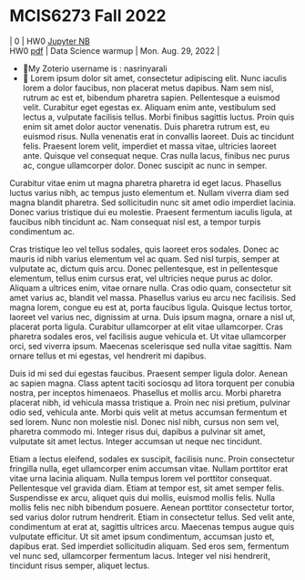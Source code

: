 # MCIS6273 Fall 2022



| 0 | HW0 [Jupyter NB](./homework/hw0/hw0.ipynb)<br/> HW0 [pdf](./homework/hw0/hw0.pdf) | Data Science warmup | Mon. Aug. 29, 2022 |
- 👋My Zoterio username is : nasrinyarali
- 👀 Lorem ipsum dolor sit amet, consectetur adipiscing elit. Nunc iaculis lorem a dolor faucibus, non placerat metus dapibus. Nam sem nisl, rutrum ac est et, bibendum pharetra sapien. Pellentesque a euismod velit. Curabitur eget egestas ex. Aliquam enim ante, vestibulum sed lectus a, vulputate facilisis tellus. Morbi finibus sagittis luctus. Proin quis enim sit amet dolor auctor venenatis. Duis pharetra rutrum est, eu euismod risus. Nulla venenatis erat in convallis laoreet. Duis ac tincidunt felis. Praesent lorem velit, imperdiet et massa vitae, ultricies laoreet ante. Quisque vel consequat neque. Cras nulla lacus, finibus nec purus ac, congue ullamcorper dolor. Donec suscipit ac nunc in semper.

Curabitur vitae enim ut magna pharetra pharetra id eget lacus. Phasellus luctus varius nibh, ac tempus justo elementum et. Nullam viverra diam sed magna blandit pharetra. Sed sollicitudin nunc sit amet odio imperdiet lacinia. Donec varius tristique dui eu molestie. Praesent fermentum iaculis ligula, at faucibus nibh tincidunt ac. Nam consequat nisl est, a tempor turpis condimentum ac.

Cras tristique leo vel tellus sodales, quis laoreet eros sodales. Donec ac mauris id nibh varius elementum vel ac quam. Sed nisl turpis, semper at vulputate ac, dictum quis arcu. Donec pellentesque, est in pellentesque elementum, tellus enim cursus erat, vel ultricies neque purus ac dolor. Aliquam a ultrices enim, vitae ornare nulla. Cras odio quam, consectetur sit amet varius ac, blandit vel massa. Phasellus varius eu arcu nec facilisis. Sed magna lorem, congue eu est at, porta faucibus ligula. Quisque lectus tortor, laoreet vel varius nec, dignissim at urna. Duis ipsum magna, ornare a nisl ut, placerat porta ligula. Curabitur ullamcorper at elit vitae ullamcorper. Cras pharetra sodales eros, vel facilisis augue vehicula et. Ut vitae ullamcorper orci, sed viverra ipsum. Maecenas scelerisque sed nulla vitae sagittis. Nam ornare tellus et mi egestas, vel hendrerit mi dapibus.

Duis id mi sed dui egestas faucibus. Praesent semper ligula dolor. Aenean ac sapien magna. Class aptent taciti sociosqu ad litora torquent per conubia nostra, per inceptos himenaeos. Phasellus et mollis arcu. Morbi pharetra placerat nibh, id vehicula massa tristique a. Proin nec nisi pretium, pulvinar odio sed, vehicula ante. Morbi quis velit at metus accumsan fermentum et sed lorem. Nunc non molestie nisl. Donec nisl nibh, cursus non sem vel, pharetra commodo mi. Integer risus dui, dapibus a pulvinar sit amet, vulputate sit amet lectus. Integer accumsan ut neque nec tincidunt.

Etiam a lectus eleifend, sodales ex suscipit, facilisis nunc. Proin consectetur fringilla nulla, eget ullamcorper enim accumsan vitae. Nullam porttitor erat vitae urna lacinia aliquam. Nulla tempus lorem vel porttitor consequat. Pellentesque vel gravida diam. Etiam at tempor est, sit amet semper felis. Suspendisse ex arcu, aliquet quis dui mollis, euismod mollis felis. Nulla mollis felis nec nibh bibendum posuere. Aenean porttitor consectetur tortor, sed varius dolor rutrum hendrerit. Etiam in consectetur tellus. Sed velit ante, condimentum at erat at, sagittis ultrices arcu. Maecenas tempus augue quis vulputate efficitur. Ut sit amet ipsum condimentum, accumsan justo et, dapibus erat. Sed imperdiet sollicitudin aliquam. Sed eros sem, fermentum vel nunc sed, ullamcorper fermentum lacus. Integer vel nisi hendrerit, tincidunt risus semper, aliquet lectus.

